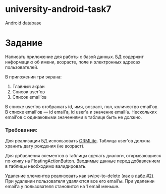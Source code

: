 university-android-task7
========================

Android database

# Задание

Написать приложение для работы с базой данных. БД содержит информацию об имени,
 возрасте, поле и электронных адресах пользователей.

В приложении три экрана:
1. Главный экран
2. Список user’ов
3. Список email’ов

В списке user’ов отображать id, имя, возраст, пол, количество email’ов.
В списке email’ов — id email’а, id user’а и значение email’а.
Нескольких email’ов с одинаковыми значениями в таблице быть не должно.

### Требования:
Для реализации БД использовать [ORMLite](http://ormlite.com/).
Таблица user’ов должна хранить дату рождения (не возраст).

Для добавления элементов в таблицы сделать диалоги, открывающиеся по клику на FloatingActionButton. Вводимые данные перед добавлением в таблицы необходимо валидировать.

Удаление элементов реализовать как swipe-to-delete (как в [лабе #2](https://github.com/noveogroup/university-android-task2)).
При удалении пользователя удаляются все его email’ы. При удалении email’а у пользователя становится на 1 email меньше.